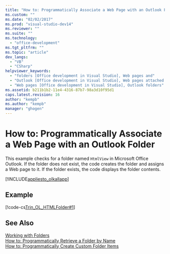 ```yaml
---
title: "How to: Programmatically Associate a Web Page with an Outlook Folder | Microsoft Docs"
ms.custom: ""
ms.date: "02/02/2017"
ms.prod: "visual-studio-dev14"
ms.reviewer: ""
ms.suite: ""
ms.technology: 
  - "office-development"
ms.tgt_pltfrm: ""
ms.topic: "article"
dev_langs: 
  - "VB"
  - "CSharp"
helpviewer_keywords: 
  - "folders [Office development in Visual Studio], Web pages and"
  - "Outlook [Office development in Visual Studio], Web pages attached to folders"
  - "Web pages [Office development in Visual Studio], Outlook folders"
ms.assetid: b211b1b2-11e4-4316-87b7-98a3d10f95d1
caps.latest.revision: 16
author: "kempb"
ms.author: "kempb"
manager: "ghogen"
---
```

# How to: Programmatically Associate a Web Page with an Outlook Folder
  This example checks for a folder named `HtmlView` in Microsoft Office Outlook. If the folder does not exist, the code creates the folder and assigns a Web page to it. If the folder exists, the code displays the folder contents.  
  
 [!INCLUDE[appliesto_olkallapp](../vsto/includes/appliesto-olkallapp-md.md)]  
  
## Example  
 [!code-cs[Trin_OL_HTMLFolder#1](../vsto/codesnippet/CSharp/Trin_OL_HTMLFolder/thisaddin.cs#1)]  
  
## See Also  
 [Working with Folders](../vsto/working-with-folders.md)   
 [How to: Programmatically Retrieve a Folder by Name](../vsto/how-to-programmatically-retrieve-a-folder-by-name.md)   
 [How to: Programmatically Create Custom Folder Items](../vsto/how-to-programmatically-create-custom-folder-items.md)  
  
  